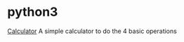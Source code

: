 # python3
[Calculator](http://localhost:8888/notebooks/SimpleCalculator.ipynb) A simple calculator to do the 4 basic operations
